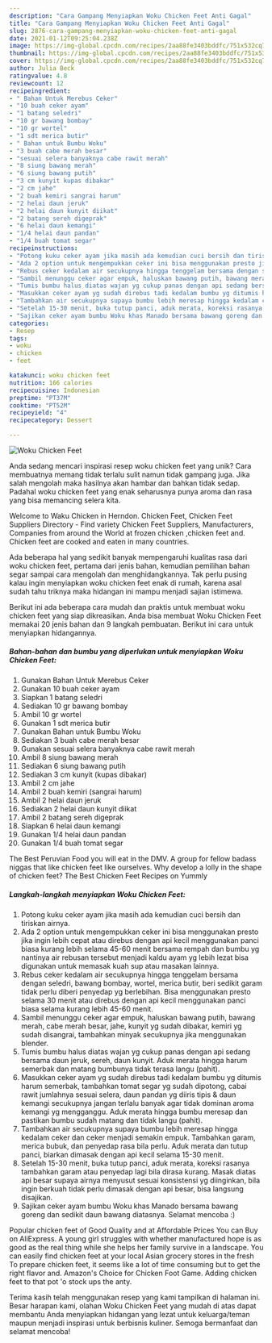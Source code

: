 ```yaml
---
description: "Cara Gampang Menyiapkan Woku Chicken Feet Anti Gagal"
title: "Cara Gampang Menyiapkan Woku Chicken Feet Anti Gagal"
slug: 2876-cara-gampang-menyiapkan-woku-chicken-feet-anti-gagal
date: 2021-01-12T09:25:04.238Z
image: https://img-global.cpcdn.com/recipes/2aa88fe3403bddfc/751x532cq70/woku-chicken-feet-foto-resep-utama.jpg
thumbnail: https://img-global.cpcdn.com/recipes/2aa88fe3403bddfc/751x532cq70/woku-chicken-feet-foto-resep-utama.jpg
cover: https://img-global.cpcdn.com/recipes/2aa88fe3403bddfc/751x532cq70/woku-chicken-feet-foto-resep-utama.jpg
author: Julia Beck
ratingvalue: 4.8
reviewcount: 12
recipeingredient:
- " Bahan Untuk Merebus Ceker"
- "10 buah ceker ayam"
- "1 batang seledri"
- "10 gr bawang bombay"
- "10 gr wortel"
- "1 sdt merica butir"
- " Bahan untuk Bumbu Woku"
- "3 buah cabe merah besar"
- "sesuai selera banyaknya cabe rawit merah"
- "8 siung bawang merah"
- "6 siung bawang putih"
- "3 cm kunyit kupas dibakar"
- "2 cm jahe"
- "2 buah kemiri sangrai harum"
- "2 helai daun jeruk"
- "2 helai daun kunyit diikat"
- "2 batang sereh digeprak"
- "6 helai daun kemangi"
- "1/4 helai daun pandan"
- "1/4 buah tomat segar"
recipeinstructions:
- "Potong kuku ceker ayam jika masih ada kemudian cuci bersih dan tiriskan airnya."
- "Ada 2 option untuk mengempukkan ceker ini bisa menggunakan presto jika ingin lebih cepat atau direbus dengan api kecil menggunakan panci biasa kurang lebih selama 45-60 menit bersama rempah dan bumbu yg nantinya air rebusan tersebut menjadi kaldu ayam yg lebih lezat bisa digunakan untuk memasak kuah sup atau masakan lainnya."
- "Rebus ceker kedalam air secukupnya hingga tenggelam bersama dengan seledri, bawang bombay, wortel, merica butir, beri sedikit garam tidak perlu diberi penyedap yg berlebihan. Bisa menggunakan presto selama 30 menit atau direbus dengan api kecil menggunakan panci biasa selama kurang lebih 45-60 menit."
- "Sambil menunggu ceker agar empuk, haluskan bawang putih, bawang merah, cabe merah besar, jahe, kunyit yg sudah dibakar, kemiri yg sudah disangrai, tambahkan minyak secukupnya jika menggunakan blender."
- "Tumis bumbu halus diatas wajan yg cukup panas dengan api sedang bersama daun jeruk, sereh, daun kunyit. Aduk merata hingga harum semerbak dan matang bumbunya tidak terasa langu (pahit)."
- "Masukkan ceker ayam yg sudah direbus tadi kedalam bumbu yg ditumis harum semerbak, tambahkan tomat segar yg sudah dipotong, cabai rawit jumlahnya sesuai selera, daun pandan yg diiris tipis &amp; daun kemangi secukupnya jangan terlalu banyak agar tidak dominan aroma kemangi yg mengganggu. Aduk merata hingga bumbu meresap dan pastikan bumbu sudah matang dan tidak langu (pahit)."
- "Tambahkan air secukupnya supaya bumbu lebih meresap hingga kedalam ceker dan ceker menjadi semakin empuk. Tambahkan garam, merica bubuk, dan penyedap rasa bila perlu. Aduk merata dan tutup panci, biarkan dimasak dengan api kecil selama 15-30 menit."
- "Setelah 15-30 menit, buka tutup panci, aduk merata, koreksi rasanya tambahkan garam atau penyedap lagi bila dirasa kurang. Masak diatas api besar supaya airnya menyusut sesuai konsistensi yg diinginkan, bila ingin berkuah tidak perlu dimasak dengan api besar, bisa langsung disajikan."
- "Sajikan ceker ayam bumbu Woku khas Manado bersama bawang goreng dan sedikit daun bawang diatasnya. Selamat mencoba :)"
categories:
- Resep
tags:
- woku
- chicken
- feet

katakunci: woku chicken feet 
nutrition: 166 calories
recipecuisine: Indonesian
preptime: "PT37M"
cooktime: "PT52M"
recipeyield: "4"
recipecategory: Dessert

---
```



![Woku Chicken Feet](https://img-global.cpcdn.com/recipes/2aa88fe3403bddfc/751x532cq70/woku-chicken-feet-foto-resep-utama.jpg)

Anda sedang mencari inspirasi resep woku chicken feet yang unik? Cara membuatnya memang tidak terlalu sulit namun tidak gampang juga. Jika salah mengolah maka hasilnya akan hambar dan bahkan tidak sedap. Padahal woku chicken feet yang enak seharusnya punya aroma dan rasa yang bisa memancing selera kita.

Welcome to Waku Chicken in Herndon. Chicken Feet, Chicken Feet Suppliers Directory - Find variety Chicken Feet Suppliers, Manufacturers, Companies from around the World at frozen chicken ,chicken feet and. Chicken feet are cooked and eaten in many countries.

Ada beberapa hal yang sedikit banyak mempengaruhi kualitas rasa dari woku chicken feet, pertama dari jenis bahan, kemudian pemilihan bahan segar sampai cara mengolah dan menghidangkannya. Tak perlu pusing kalau ingin menyiapkan woku chicken feet enak di rumah, karena asal sudah tahu triknya maka hidangan ini mampu menjadi sajian istimewa.


Berikut ini ada beberapa cara mudah dan praktis untuk membuat woku chicken feet yang siap dikreasikan. Anda bisa membuat Woku Chicken Feet memakai 20 jenis bahan dan 9 langkah pembuatan. Berikut ini cara untuk menyiapkan hidangannya.

<!--inarticleads1-->

##### Bahan-bahan dan bumbu yang diperlukan untuk menyiapkan Woku Chicken Feet:

1. Gunakan  Bahan Untuk Merebus Ceker
1. Gunakan 10 buah ceker ayam
1. Siapkan 1 batang seledri
1. Sediakan 10 gr bawang bombay
1. Ambil 10 gr wortel
1. Gunakan 1 sdt merica butir
1. Gunakan  Bahan untuk Bumbu Woku
1. Sediakan 3 buah cabe merah besar
1. Gunakan sesuai selera banyaknya cabe rawit merah
1. Ambil 8 siung bawang merah
1. Sediakan 6 siung bawang putih
1. Sediakan 3 cm kunyit (kupas dibakar)
1. Ambil 2 cm jahe
1. Ambil 2 buah kemiri (sangrai harum)
1. Ambil 2 helai daun jeruk
1. Sediakan 2 helai daun kunyit diikat
1. Ambil 2 batang sereh digeprak
1. Siapkan 6 helai daun kemangi
1. Gunakan 1/4 helai daun pandan
1. Gunakan 1/4 buah tomat segar


The Best Peruvian Food you will eat in the DMV. A group for fellow badass niggas that like chicken feet like ourselves. Why develop a lolly in the shape of chicken feet? The Best Chicken Feet Recipes on Yummly 

<!--inarticleads2-->

##### Langkah-langkah menyiapkan Woku Chicken Feet:

1. Potong kuku ceker ayam jika masih ada kemudian cuci bersih dan tiriskan airnya.
1. Ada 2 option untuk mengempukkan ceker ini bisa menggunakan presto jika ingin lebih cepat atau direbus dengan api kecil menggunakan panci biasa kurang lebih selama 45-60 menit bersama rempah dan bumbu yg nantinya air rebusan tersebut menjadi kaldu ayam yg lebih lezat bisa digunakan untuk memasak kuah sup atau masakan lainnya.
1. Rebus ceker kedalam air secukupnya hingga tenggelam bersama dengan seledri, bawang bombay, wortel, merica butir, beri sedikit garam tidak perlu diberi penyedap yg berlebihan. Bisa menggunakan presto selama 30 menit atau direbus dengan api kecil menggunakan panci biasa selama kurang lebih 45-60 menit.
1. Sambil menunggu ceker agar empuk, haluskan bawang putih, bawang merah, cabe merah besar, jahe, kunyit yg sudah dibakar, kemiri yg sudah disangrai, tambahkan minyak secukupnya jika menggunakan blender.
1. Tumis bumbu halus diatas wajan yg cukup panas dengan api sedang bersama daun jeruk, sereh, daun kunyit. Aduk merata hingga harum semerbak dan matang bumbunya tidak terasa langu (pahit).
1. Masukkan ceker ayam yg sudah direbus tadi kedalam bumbu yg ditumis harum semerbak, tambahkan tomat segar yg sudah dipotong, cabai rawit jumlahnya sesuai selera, daun pandan yg diiris tipis &amp; daun kemangi secukupnya jangan terlalu banyak agar tidak dominan aroma kemangi yg mengganggu. Aduk merata hingga bumbu meresap dan pastikan bumbu sudah matang dan tidak langu (pahit).
1. Tambahkan air secukupnya supaya bumbu lebih meresap hingga kedalam ceker dan ceker menjadi semakin empuk. Tambahkan garam, merica bubuk, dan penyedap rasa bila perlu. Aduk merata dan tutup panci, biarkan dimasak dengan api kecil selama 15-30 menit.
1. Setelah 15-30 menit, buka tutup panci, aduk merata, koreksi rasanya tambahkan garam atau penyedap lagi bila dirasa kurang. Masak diatas api besar supaya airnya menyusut sesuai konsistensi yg diinginkan, bila ingin berkuah tidak perlu dimasak dengan api besar, bisa langsung disajikan.
1. Sajikan ceker ayam bumbu Woku khas Manado bersama bawang goreng dan sedikit daun bawang diatasnya. Selamat mencoba :)


Popular chicken feet of Good Quality and at Affordable Prices You can Buy on AliExpress. A young girl struggles with whether manufactured hope is as good as the real thing while she helps her family survive in a landscape. You can easily find chicken feet at your local Asian grocery stores in the fresh To prepare chicken feet, it seems like a lot of time consuming but to get the right flavor and. Amazon&#39;s Choice for Chicken Foot Game. Adding chicken feet to that pot &#39;o stock ups the anty. 

Terima kasih telah menggunakan resep yang kami tampilkan di halaman ini. Besar harapan kami, olahan Woku Chicken Feet yang mudah di atas dapat membantu Anda menyiapkan hidangan yang lezat untuk keluarga/teman maupun menjadi inspirasi untuk berbisnis kuliner. Semoga bermanfaat dan selamat mencoba!

